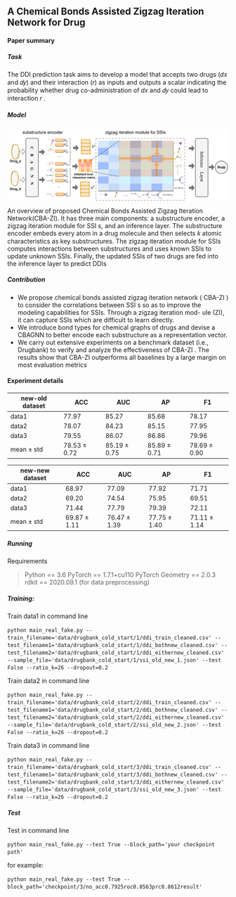 ﻿## A Chemical Bonds Assisted Zigzag Iteration Network for Drug
#### Paper summary
##### Task
The DDI prediction task aims to develop a model  that accepts two
drugs (𝑑𝑥 and 𝑑𝑦) and their interaction (𝑟) as inputs and outputs a
scalar indicating the probability whether drug co-administration of
𝑑𝑥 and 𝑑𝑦 could lead to interaction 𝑟 .

##### Model
<img src="./figure/model.png" width="700" align=center>

[//]: # (![]&#40;./figure/model.png &#41; )

An overview of proposed Chemical Bonds Assisted Zigzag Iteration Network(CBA-ZI). It has three main components: a substructure encoder, a zigzag iteration module for SSI s, and
an inference layer. The substructure encoder embeds every atom in a drug molecule and then selects 𝑘 atomic characteristics as
key substructures. The zigzag iteration module for SSIs computes interactions between substructures and uses known SSIs to
update unknown SSIs. Finally, the updated SSIs of two drugs are fed into the inference layer to predict DDIs

##### Contribution
   * We propose chemical bonds assisted zigzag iteration network ( CBA-ZI )
to consider the correlations between SSI s so as to improve the
modeling capabilities for SSIs. Through a zigzag iteration mod-
ule (ZI), it can capture SSIs which are difficult to learn directly.
   * We introduce bond types for chemical graphs of drugs and devise
a CBAGNN to better encode each substructure as a representation
vector.
   * We carry out extensive experiments on a benchmark dataset (i.e.,
Drugbank) to verify and analyze the effectiveness of CBA-ZI . The
results show that CBA-ZI outperforms all baselines by a large
margin on most evaluation metrics


#### Experiment details
 new-old dataset     |ACC     | AUC           |AP     |F1
-------- | -----|---------------| -----| -----
data1  | 77.97| 85.27         | 85.68| 78.17
data2  | 78.07| 84.23         | 85.15| 77.95
data3  | 79.55| 86.07         | 86.86| 79.96
mean ± std  | 78.53 ± 0.72| 85.19  ± 0.75 | 85.89  ± 0.71| 78.69 ± 0.90

new-new dataset      |ACC     |AUC     |AP     |F1
-------- | -----| -----| -----| -----
data1  | 68.97| 77.09| 77.92| 71.71
data2  | 69.20| 74.54| 75.95| 69.51
data3  | 71.44| 77.79| 79.39| 72.11
mean ± std  | 69.87 ± 1.11| 76.47 ± 1.39| 77.75 ± 1.40| 71.11 ± 1.14

##### Running
Requirements
> Python == 3.6
PyTorch == 1.7.1+cu110
PyTorch Geometry ==  2.0.3
rdkit == 2020.09.1 (for data preprocessing)

##### Training:

Train data1 in command line

`python main_real_fake.py --train_filename='data/drugbank_cold_start/1/ddi_train_cleaned.csv' --test_filename1='data/drugbank_cold_start/1/ddi_bothnew_cleaned.csv' --test_filename2='data/drugbank_cold_start/1/ddi_eithernew_cleaned.csv' --sample_file='data/drugbank_cold_start/1/ssi_old_new_1.json' --test False --ratio_k=26 --dropout=0.2`  

Train data2 in command line

`python main_real_fake.py --train_filename='data/drugbank_cold_start/2/ddi_train_cleaned.csv' --test_filename1='data/drugbank_cold_start/2/ddi_bothnew_cleaned.csv' --test_filename2='data/drugbank_cold_start/2/ddi_eithernew_cleaned.csv' --sample_file='data/drugbank_cold_start/2/ssi_old_new_2.json' --test False --ratio_k=26 --dropout=0.2`  

Train data3 in command line

`python main_real_fake.py --train_filename='data/drugbank_cold_start/3/ddi_train_cleaned.csv' --test_filename1='data/drugbank_cold_start/3/ddi_bothnew_cleaned.csv' --test_filename2='data/drugbank_cold_start/3/ddi_eithernew_cleaned.csv' --sample_file='data/drugbank_cold_start/3/ssi_old_new_3.json' --test False --ratio_k=26 --dropout=0.2`  

##### Test 
Test in command line

`python main_real_fake.py --test True --block_path='your checkpoint path'`  

for example:

`python main_real_fake.py --test True --block_path='checkpoint/3/no_acc0.7925roc0.8563prc0.8612result'` 



